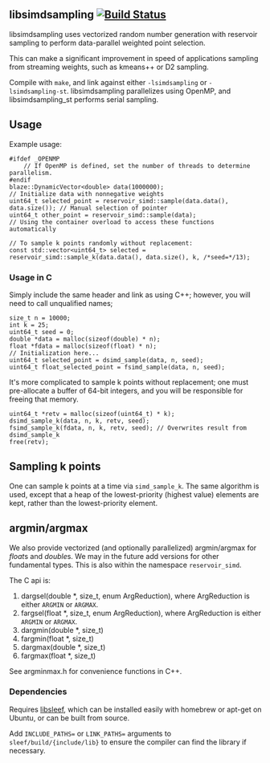 ## libsimdsampling  [![Build Status](https://travis-ci.com/dnbaker/libsimdsampling.svg?branch=main)](https://travis-ci.com/dnbaker/libsimdsampling)

libsimdsampling uses vectorized random number generation with reservoir sampling to perform data-parallel weighted point selection.

This can make a significant improvement in speed of applications sampling from streaming weights, such as kmeans++ or D2 sampling.

Compile with `make`, and link against either `-lsimdsampling` or `-lsimdsampling-st`. libsimdsampling parallelizes using OpenMP, and libsimdsampling\_st performs serial sampling.

## Usage

Example usage:
```
#ifdef _OPENMP
    // If OpenMP is defined, set the number of threads to determine parallelism.
#endif
blaze::DynamicVector<double> data(1000000);
// Initialize data with nonnegative weights
uint64_t selected_point = reservoir_simd::sample(data.data(), data.size()); // Manual selection of pointer
uint64_t other_point = reservoir_simd::sample(data);                        // Using the container overload to access these functions automatically

// To sample k points randomly without replacement:
const std::vector<uint64_t> selected = reservoir_simd::sample_k(data.data(), data.size(), k, /*seed=*/13);
```

### Usage in C

Simply include the same header and link as using C++; however, you will need to call unqualified names;

```
size_t n = 10000;
int k = 25;
uint64_t seed = 0;
double *data = malloc(sizeof(double) * n);
float *fdata = malloc(sizeof(float) * n);
// Initialization here...
uint64_t selected_point = dsimd_sample(data, n, seed);
uint64_t float_selected_point = fsimd_sample(data, n, seed);
```

It's more complicated to sample k points without replacement; one must pre-allocate a buffer of 64-bit integers,
and you will be responsible for freeing that memory.

```
uint64_t *retv = malloc(sizeof(uint64_t) * k);
dsimd_sample_k(data, n, k, retv, seed);
fsimd_sample_k(fdata, n, k, retv, seed); // Overwrites result from dsimd_sample_k
free(retv);
```

## Sampling k points

One can sample k points at a time via `simd_sample_k`.
The same algorithm is used, except that a heap of the lowest-priority (highest value) elements are kept, rather than
the lowest-priority element.

## argmin/argmax

We also provide vectorized (and optionally parallelized) argmin/argmax for *float*s and *double*s. We may in the future add 
versions for other fundamental types. This is also within the namespace `reservoir_simd`.

The C api is:
1. dargsel(double \*, size\_t, enum ArgReduction), where ArgReduction is either `ARGMIN` or `ARGMAX`.
2. fargsel(float \*, size\_t, enum ArgReduction), where ArgReduction is either `ARGMIN` or `ARGMAX`.
3. dargmin(double \*, size\_t)
4. fargmin(float \*, size\_t)
5. dargmax(double \*, size\_t)
6. fargmax(float \*, size\_t)

See argminmax.h for convenience functions in C++.

### Dependencies

Requires [libsleef](https://github.com/shibatch/sleef), which can be installed easily with homebrew or apt-get on Ubuntu, or can be built from source.

Add `INCLUDE_PATHS=` or `LINK_PATHS=` arguments to `sleef/build/{include/lib}` to ensure the compiler can find the library if necessary.
